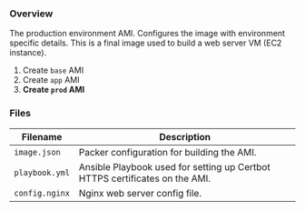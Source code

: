 ### Overview

The production environment AMI.  Configures the image with environment specific details.  This is a final image used to 
build a web server VM (EC2 instance). 

1) Create `base` AMI
2) Create `app` AMI
3) **Create `prod` AMI**

### Files

| Filename                 | Description                                                                                      |
|--------------------------|--------------------------------------------------------------------------------------------------|
| `image.json`             | Packer configuration for building the AMI.                                                       |
| `playbook.yml`           | Ansible Playbook used for setting up Certbot HTTPS certificates on the AMI.                      |
| `config.nginx`           | Nginx web server config file.                                                                    |